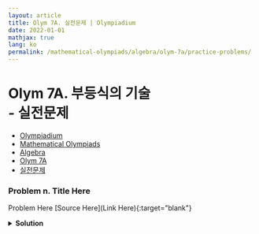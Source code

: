 ```yaml
---
layout: article
title: Olym 7A. 실전문제 | Olympiadium
date: 2022-01-01
mathjax: true
lang: ko
permalink: /mathematical-olympiads/algebra/olym-7a/practice-problems/
---
```

# Olym 7A. 부등식의 기술 <br> <ssup> - 실전문제</ssup>

<ul class="breadcrumb">
	<li><a href="{{ site.url }}">Olympiadium</a></li> 
	<li><a href="{{ site.url }}mathematical-olympiads/">Mathematical Olympiads</a></li> 
	<li><a href="{{ site.url }}mathematical-olympiads/algebra/">Algebra</a></li> 
	<li><a href="{{ site.url }}mathematical-olympiads/algebra/olym-7a/">Olym 7A</a></li> 
	<li><a href="{{ site.url }}mathematical-olympiads/algebra/olym-7a/practice-problems/">실전문제</a></li>
</ul>

### Problem n. Title Here
<blueboard> Problem Here </blueboard>
[Source Here](Link Here){:target="blank"}
<pinkborder><details>
<summary><b>Solution</b></summary>
Solution Here. 
</details></pinkborder>

